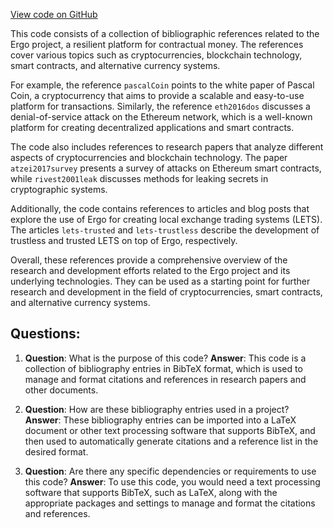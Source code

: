 [View code on GitHub](https://github.com/ergoplatform/ergo/papers/contractual/sources.bib)

This code consists of a collection of bibliographic references related to the Ergo project, a resilient platform for contractual money. The references cover various topics such as cryptocurrencies, blockchain technology, smart contracts, and alternative currency systems.

For example, the reference `pascalCoin` points to the white paper of Pascal Coin, a cryptocurrency that aims to provide a scalable and easy-to-use platform for transactions. Similarly, the reference `eth2016dos` discusses a denial-of-service attack on the Ethereum network, which is a well-known platform for creating decentralized applications and smart contracts.

The code also includes references to research papers that analyze different aspects of cryptocurrencies and blockchain technology. The paper `atzei2017survey` presents a survey of attacks on Ethereum smart contracts, while `rivest2001leak` discusses methods for leaking secrets in cryptographic systems.

Additionally, the code contains references to articles and blog posts that explore the use of Ergo for creating local exchange trading systems (LETS). The articles `lets-trusted` and `lets-trustless` describe the development of trustless and trusted LETS on top of Ergo, respectively.

Overall, these references provide a comprehensive overview of the research and development efforts related to the Ergo project and its underlying technologies. They can be used as a starting point for further research and development in the field of cryptocurrencies, smart contracts, and alternative currency systems.
## Questions: 
 1. **Question**: What is the purpose of this code?
   **Answer**: This code is a collection of bibliography entries in BibTeX format, which is used to manage and format citations and references in research papers and other documents.

2. **Question**: How are these bibliography entries used in a project?
   **Answer**: These bibliography entries can be imported into a LaTeX document or other text processing software that supports BibTeX, and then used to automatically generate citations and a reference list in the desired format.

3. **Question**: Are there any specific dependencies or requirements to use this code?
   **Answer**: To use this code, you would need a text processing software that supports BibTeX, such as LaTeX, along with the appropriate packages and settings to manage and format the citations and references.